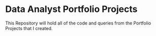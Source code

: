 # Data Analyst Portfolio Projects
This Repository will hold all of the code and queries from the Portfolio Projects that I created.
